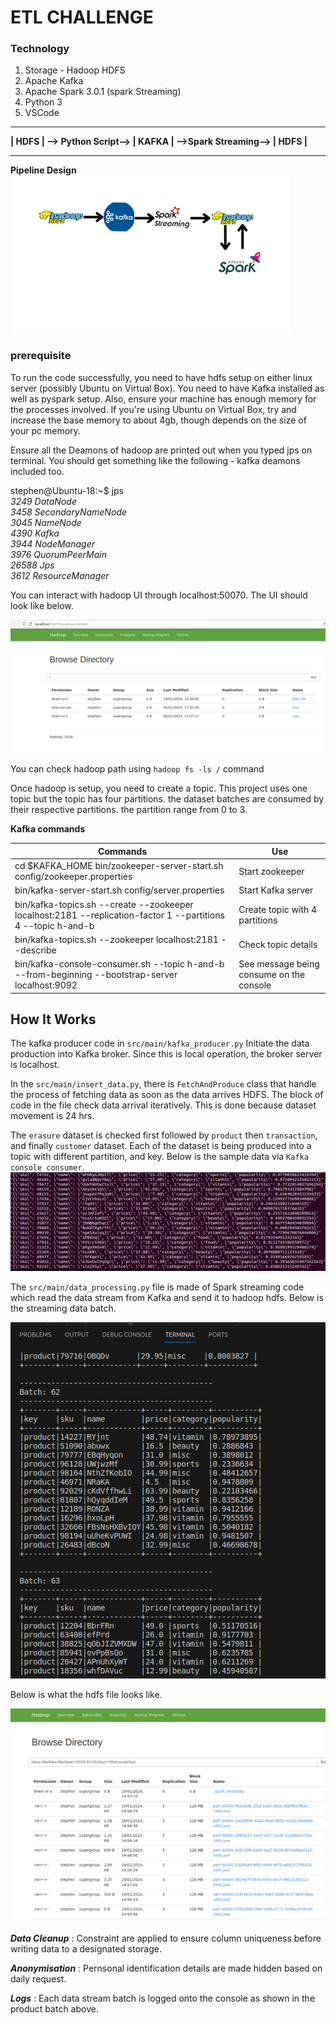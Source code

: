 # ETL CHALLENGE

### Technology

1. Storage - Hadoop HDFS
2. Apache Kafka
3. Apache Spark 3.0.1 (spark Streaming)
4. Python 3
5. VSCode



<hr>
<strong>| HDFS | --> Python Script--> | KAFKA | -->Spark Streaming--> | HDFS | </strong>
<hr>

 **Pipeline Design**   
 ![pipeline design](resources/img/hdfs_kafka_spark_streaming.png "hdfs_kafka_spark_streaming.png")

### prerequisite
To run the code successfully, you need to have hdfs setup on either linux server (possibly Ubuntu on Virtual Box). You need to have Kafka installed as well as pyspark setup. Also, ensure your machine has enough memory for the processes involved. If you're using Ubuntu on Virtual Box, try and increase the base memory to about 4gb, though depends on the size of your pc memory.

Ensure all the Deamons of hadoop are printed out when you typed jps on terminal. You should get something like the following - kafka deamons included too.

stephen@Ubuntu-18:~$ jps  
_3249 DataNode_  
_3458 SecondaryNameNode_  
_3045 NameNode_  
_4390 Kafka_  
_3944 NodeManager_  
_3976 QuorumPeerMain_  
_26588 Jps_  
_3612 ResourceManager_

You can interact with hadoop UI through localhost:50070. The UI should look like below.

![alt hadoop ui](resources/img/hadoop_ui.png "hadoop_ui.png")

You can check hadoop path using ```hadoop fs -ls /``` command

Once hadoop is setup, you need to create a topic. This project uses one topic but the topic has four partitions.
the dataset batches are consumed by their respective partitions. the partition range from 0 to 3.

**Kafka commands**

|Commands      |Use|
|--------------|---|
|cd $KAFKA_HOME bin/zookeeper-server-start.sh config/zookeeper.properties| Start zookeeper|
|bin/kafka-server-start.sh config/server.properties|Start Kafka server|
|bin/kafka-topics.sh --create --zookeeper localhost:2181 --replication-factor 1 --partitions 4 --topic h-and-b|Create topic with 4 partitions|
|bin/kafka-topics.sh --zookeeper localhost:2181 --describe|Check topic details|
|bin/kafka-console-consumer.sh --topic h-and-b --from-beginning --bootstrap-server localhost:9092|See message being consume on the console|


## How It Works
The kafka producer code in ``src/main/kafka_producer.py`` Initiate the data production into Kafka broker. Since this is local operation, the broker server is localhost.   

In the ``src/main/insert_data.py``, there is ``FetchAndProduce`` class that handle the process of fetching data as soon as the data arrives HDFS. The block of code in the file check data arrival iteratively. This is done because dataset movement is 24 hrs.   

The ``erasure`` dataset is checked first followed by ``product`` then ``transaction``, and finally ``customer`` dataset. Each of the dataset is being produced into a topic with different partition, and key. Below is the sample data via ``Kafka console consumer``.
![alt kafka consumer output](resources/img/kafka_consumer_output.png "kafka_consumer_output.png")   

The ``src/main/data_processing.py`` file is made of Spark streaming code which read the data stream from Kafka and send it to hadoop hdfs. Below is the streaming data batch.

![alt product batch](resources/img/product_batch.png "product_batch.png")   

Below is what the hdfs file looks like.

![alt hadoop file](resources/img/hadoop_transaction_file.png "transaction_data.png") 

***Data Cleanup*** : Constraint are applied to ensure column uniqueness before writing data to a designated storage.   

***Anonymisation*** : Pernsonal identification details are made hidden based on daily request.   

***Logs*** : Each data stream batch is logged onto the console as shown in the product batch above.   


